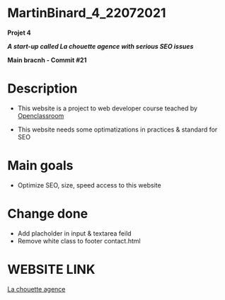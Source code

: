 # MartinBinard_4_22072021
**Projet 4**

***A start-up called La chouette agence with serious SEO issues***

**Main bracnh - Commit #21**

# Description

* This website is a project to web developer course teached by [Openclassroom](https://openclassrooms.com/en/paths/141-web-developer)

* This website needs some optimatizations in practices & standard for SEO

# Main goals

* Optimize SEO, size, speed access to this website

# Change done

* Add placholder in input & textarea feild
* Remove white class to footer contact.html

# WEBSITE LINK

[La chouette agence](https://martinbinard.github.io/MartinBinard_4_22072021/)